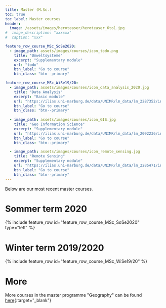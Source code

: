 ```yaml
---
title: Master (M.Sc.)
toc: true
toc_label: Master courses
header:
  image: /assets/images/heroteaser/heroteaser_6to1.jpg
#  image_description: "xxxxxx"
#  caption: "xxx"

feature_row_course_MSc_SoSe2020:
  - image_path: assets/images/courses/icon_todo.png
    title: "Umweltsysteme"
    excerpt: "Supplementary module"
    url: "todo"
    btn_label: "Go to course"
    btn_class: "btn--primary"

feature_row_course_MSc_WiSe19/20:
  - image_path: assets/images/courses/icon_data_analysis_2020.jpg
    title: "Data Analysis"
    excerpt: "Basic module"
    url: "https://ilias.uni-marburg.de/data/UNIMR/lm_data/lm_2287352/index.html"
    btn_label: "Go to course"
    btn_class: "btn--primary"
    
  - image_path: assets/images/courses/icon_GIS.jpg
    title: "Geo Information Science"
    excerpt: "Supplementary module"
    url: "https://ilias.uni-marburg.de/data/UNIMR/lm_data/lm_2092236/index.html"
    btn_label: "Go to course"
    btn_class: "btn--primary"

  - image_path: assets/images/courses/icon_remote_sensing.jpg
    title: "Remote Sensing"
    excerpt: "Supplementary module"
    url: "https://ilias.uni-marburg.de/data/UNIMR/lm_data/lm_2285471/index.html"
    btn_label: "Go to course"
    btn_class: "btn--primary"
---
```


Below are our most recent master courses.

<!--more-->


# Sommer term 2020

{% include feature_row id="feature_row_course_MSc_SoSe2020" type="left" %}


# Winter term 2019/2020

{% include feature_row id="feature_row_course_MSc_WiSe19/20" %}


# More

More courses in the master programme "Geography" can be found [here](https://oer.uni-marburg.de/goto.php?target=cat_1651239&client_id=UNIMR){:target="_blank"}

